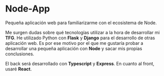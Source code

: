 # Node-App
Pequeña aplicación web para familiarizarme con el ecosistema de Node.

Me surgen dudas sobre qué tecnologías utilizar a la hora de desarrollar mi **TFG**. He utilizado Python con **Flask** y **Django** para el desarrollo de otras aplicación web. Es por ese motivo por el que me gustaría probar a desarrollar una pequeña aplicación con **Node** y sacar mis propias conclusiones.

El back será desarrollado con **Typescript** y **Express**. En cuanto al front, usaré **React**.
